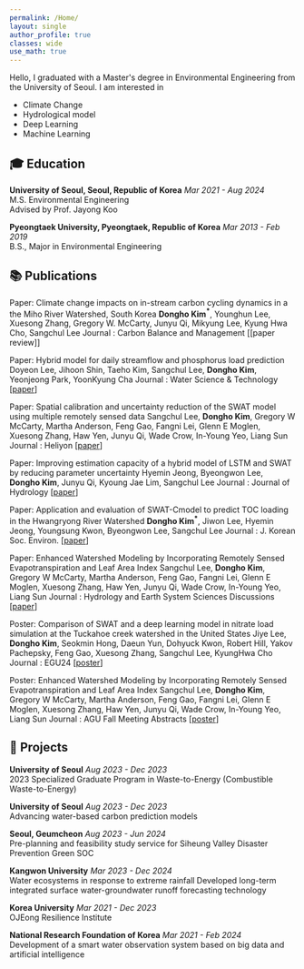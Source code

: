 ```yaml
---
permalink: /Home/
layout: single
author_profile: true
classes: wide
use_math: true
---
```


<!--![]({{site.url}}/assets/images/cv-photo.jpg){: .align-right width="220" height="220"}-->

Hello,  I graduated with a Master's degree in Environmental Engineering from the University of Seoul. I am interested in

- Climate Change
- Hydrological model
- Deep Learning
- Machine Learning

## 🎓 Education

**University of Seoul, Seoul, Republic of Korea** *Mar 2021 - Aug 2024*  
M.S. Environmental Engineering  
Advised by Prof. Jayong Koo

**Pyeongtaek University, Pyeongtaek, Republic of Korea** *Mar 2013 - Feb 2019*  
B.S., Major in Environmental Engineering

## 📚 Publications  

Paper: Climate change impacts on in-stream carbon cycling dynamics in a the Miho River Watershed, South Korea
**Dongho Kim$^\ast$**, Younghun Lee, Xuesong Zhang, Gregory W. McCarty, Junyu Qi, Mikyung Lee, Kyung Hwa Cho, Sangchul Lee
Journal : Carbon Balance and Management [[paper review]]

Paper: Hybrid model for daily streamflow and phosphorus load prediction
Doyeon Lee, Jihoon Shin, Taeho Kim, Sangchul Lee, **Dongho Kim**, Yeonjeong Park, YoonKyung Cha
Journal : Water Science & Technology [[paper](https://iwaponline.com/wst/article/88/4/975/96722/Hybrid-model-for-daily-streamflow-and-phosphorus)]

Paper: Spatial calibration and uncertainty reduction of the SWAT model using multiple remotely sensed data
Sangchul Lee, **Dongho Kim**, Gregory W McCarty, Martha Anderson, Feng Gao, Fangni Lei, Glenn E Moglen, Xuesong Zhang, Haw Yen, Junyu Qi, Wade Crow, In-Young Yeo, Liang Sun
Journal : Heliyon [[paper](https://www.cell.com/heliyon/fulltext/S2405-8440(24)06954-8)]

Paper: Improving estimation capacity of a hybrid model of LSTM and SWAT by reducing parameter uncertainty
Hyemin Jeong, Byeongwon Lee, **Dongho Kim**, Junyu Qi, Kyoung Jae Lim, Sangchul Lee
Journal : Journal of Hydrology [[paper](https://www.sciencedirect.com/science/article/abs/pii/S0022169424003366)]

Paper: Application and evaluation of SWAT-Cmodel to predict TOC loading in the Hwangryong River Watershed
**Dongho Kim$^\ast$**, Jiwon Lee, Hyemin Jeong, Youngsung Kwon, Byeongwon Lee, Sangchul Lee
Journal : J. Korean Soc. Environ. [[paper](https://hess.copernicus.org/preprints/hess-2022-187/hess-2022-187.pdf)]

Paper: Enhanced Watershed Modeling by Incorporating Remotely Sensed Evapotranspiration and Leaf Area Index
Sangchul Lee, **Dongho Kim**, Gregory W McCarty, Martha Anderson, Feng Gao, Fangni Lei, Glenn E Moglen, Xuesong Zhang, Haw Yen, Junyu Qi, Wade Crow, In-Young Yeo, Liang Sun
Journal : Hydrology and Earth System Sciences Discussions [[paper](https://hess.copernicus.org/preprints/hess-2022-187/hess-2022-187.pdf)]

Poster: Comparison of SWAT and a deep learning model in nitrate load simulation at the Tuckahoe creek watershed in the United States
Jiye Lee, **Dongho Kim**, Seokmin Hong, Daeun Yun, Dohyuck Kwon, Robert Hill, Yakov Pachepsky, Feng Gao, Xuesong Zhang, Sangchul Lee, KyungHwa Cho
Journal : EGU24 [[poster](https://meetingorganizer.copernicus.org/EGU24/EGU24-6622.html)]

Poster: Enhanced Watershed Modeling by Incorporating Remotely Sensed Evapotranspiration and Leaf Area Index
Sangchul Lee, **Dongho Kim**, Gregory W McCarty, Martha Anderson, Feng Gao, Fangni Lei, Glenn E Moglen, Xuesong Zhang, Haw Yen, Junyu Qi, Wade Crow, In-Young Yeo, Liang Sun
Journal : AGU Fall Meeting Abstracts [[poster](https://ui.adsabs.harvard.edu/abs/2022AGUFM.H22B..09L/abstract)]

<!--
**Fine-grained Explanatory Learning for Predicting the Age-Suitability Rating of Movie Scripts**  
Chae Hyeong Kim, Gayeon Lee, Seung-won Hwang, Jinyoung Yeo  
Under review for *Proceedings of COLING 2022*.
-->

## 🎨 Projects

**University of Seoul** *Aug 2023 - Dec 2023*  
2023 Specialized Graduate Program in Waste-to-Energy (Combustible Waste-to-Energy)

**University of Seoul** *Aug 2023 - Dec 2023*  
Advancing water-based carbon prediction models

**Seoul, Geumcheon** *Aug 2023 - Jun 2024*  
Pre-planning and feasibility study service for Siheung Valley Disaster Prevention Green SOC

**Kangwon University** *Mar 2023 - Dec 2024*  
Water ecosystems in response to extreme rainfall Developed long-term integrated surface water-groundwater runoff forecasting technology

**Korea University** *Mar 2021 - Dec 2023*  
OJEong Resilience Institute

**National Research Foundation of Korea** *Mar 2021 - Feb 2024*  
Development of a smart water observation system based on big data and artificial intelligence

